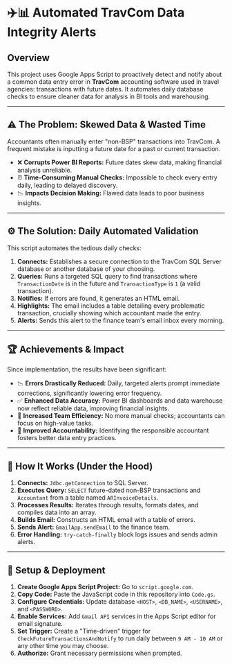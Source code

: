 # ✈️📊 Automated TravCom Data Integrity Alerts

## Overview

This project uses Google Apps Script to proactively detect and notify about a common data entry error in **TravCom** accounting software used in travel agencies: transactions with future dates. It automates daily database checks to ensure cleaner data for analysis in BI tools and warehousing.

---

## ⚠️ The Problem: Skewed Data & Wasted Time

Accountants often manually enter "non-BSP" transactions into TravCom. A frequent mistake is inputting a future date for a past or current transaction.

*   ❌ **Corrupts Power BI Reports:** Future dates skew data, making financial analysis unreliable.
*   ⏰ **Time-Consuming Manual Checks:** Impossible to check every entry daily, leading to delayed discovery.
*   📉 **Impacts Decision Making:** Flawed data leads to poor business insights.

---

## ⚙️ The Solution: Daily Automated Validation

This script automates the tedious daily checks:

1.  **Connects:** Establishes a secure connection to the TravCom SQL Server database or another database of your choosing.
2.  **Queries:** Runs a targeted SQL query to find transactions where `TransactionDate` is in the future and `TransactionType` is `1` (a valid transaction).
3.  **Notifies:** If errors are found, it generates an HTML email.
4.  **Highlights:** The email includes a table detailing every problematic transaction, crucially showing which accountant made the entry.
5.  **Alerts:** Sends this alert to the finance team's email inbox every morning.

---

## 🏆 Achievements & Impact

Since implementation, the results have been significant:

*   📉 **Errors Drastically Reduced:** Daily, targeted alerts prompt immediate corrections, significantly lowering error frequency.
*   ✅ **Enhanced Data Accuracy:** Power BI dashboards and data warehouse now reflect reliable data, improving financial insights.
*   🚀 **Increased Team Efficiency:** No more manual checks; accountants can focus on high-value tasks.
*   🤝 **Improved Accountability:** Identifying the responsible accountant fosters better data entry practices.

---

## 🧠 How It Works (Under the Hood)

1.  **Connects:** `Jdbc.getConnection` to SQL Server.
2.  **Executes Query:** `SELECT` future-dated non-BSP transactions and `Accountant` from a table named `ARInvoiceDetails`.
3.  **Processes Results:** Iterates through results, formats dates, and compiles data into an array.
4.  **Builds Email:** Constructs an HTML email with a table of errors.
5.  **Sends Alert:** `GmailApp.sendEmail` to the finance team.
6.  **Error Handling:** `try-catch-finally` block logs issues and sends admin alerts.

---

## 🚀 Setup & Deployment

1.  **Create Google Apps Script Project:** Go to `script.google.com`.
2.  **Copy Code:** Paste the JavaScript code in this repository into `Code.gs`.
3.  **Configure Credentials:** Update database `<HOST>`, `<DB_NAME>`, `<USERNAME>`, and `<PASSWORD>`.
4.  **Enable Services:** Add `Gmail API` services in the Apps Script editor for email signature.
5.  **Set Trigger:** Create a "Time-driven" trigger for `CheckFutureTransactionsAndNotify` to run daily between `9 AM - 10 AM` or any other time you may choose.
6.  **Authorize:** Grant necessary permissions when prompted.